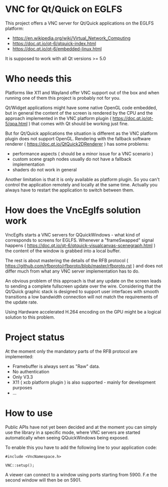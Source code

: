 # VNC for Qt/Quick on EGLFS

This project offers a VNC server for Qt/Quick applications on the EGLFS platform:

- https://en.wikipedia.org/wiki/Virtual_Network_Computing
- https://doc.qt.io/qt-6/qtquick-index.html
- https://doc.qt.io/qt-6/embedded-linux.html

It is supposed to work with all Qt versions >= 5.0

# Who needs this

Platforms like X11 and Wayland offer VNC support out of the box and when running
one of them this project is probably not for you.

Qt/Widget applications might have some native OpenGL code embedded, but in general
the content of the screen is rendered by the CPU and the approach implemented in
the VNC platform plugin ( https://doc.qt.io/qt-5/qpa.html ) that comes with Qt
should be working just fine.

But for Qt/Quick applications the situation is different as the VNC platform plugin does
not support OpenGL. Rendering with the fallback software renderer
( https://doc.qt.io/QtQuick2DRenderer ) has some problems:

- performance aspects ( should be a minor issue for a VNC scenario )
- custom scene graph nodes usually do not have a fallback implementation
- shaders do not work in general

Another limitation is that it is only available as platform plugin. So you
can't control the application remotely and locally at the same time.
Actually you always have to restart the application to switch between them.

# How does the VncEglfs solution work

VncEglfs starts a VNC servers for QQuickWindows - what kind of corresponds to screens
for EGLFS. Whenever a "frameSwapped" signal happens
( https://doc.qt.io/qt-6/qtquick-visualcanvas-scenegraph.html ) the content
of the window is grabbed into a local buffer.

The rest is about mastering the details of the RFB protocol
( https://github.com/rfbproto/rfbproto/blob/master/rfbproto.rst ) and does not differ
much from what any VNC server implementation has to do.

An obvious problem of this approach is that any update on the screen leads to sending
a complete fullscreen update over the wire. Considering that the Qt/Quick graphic stack is
designed to support user interfaces with smooth transitions a low bandwidth connection will
not match the requirements of the update rate.

Using Hardware accelerated H.264 encoding on the GPU might be a logical solution to this problem.

# Project status

At the moment only the mandatory parts of the RFB protocol are implemented:

- Framebuffer is always sent as "Raw" data.
- No authentication
- Only V3.3
- X11 ( xcb platform plugin ) is also supported - mainly for development purposes
- ...

# How to use

Public APIs have not yet been decided and at the moment you can simply use
the library in a specific mode, where VNC servers are started automatically
when seeing QQuickWindows being exposed.

To enable this you have to add the following line to your application code:

```
#include <VncNamespace.h>

VNC::setup();
```

A viewer can connect to a window using ports starting from 5900.
F.e the second window will then be on 5901.
